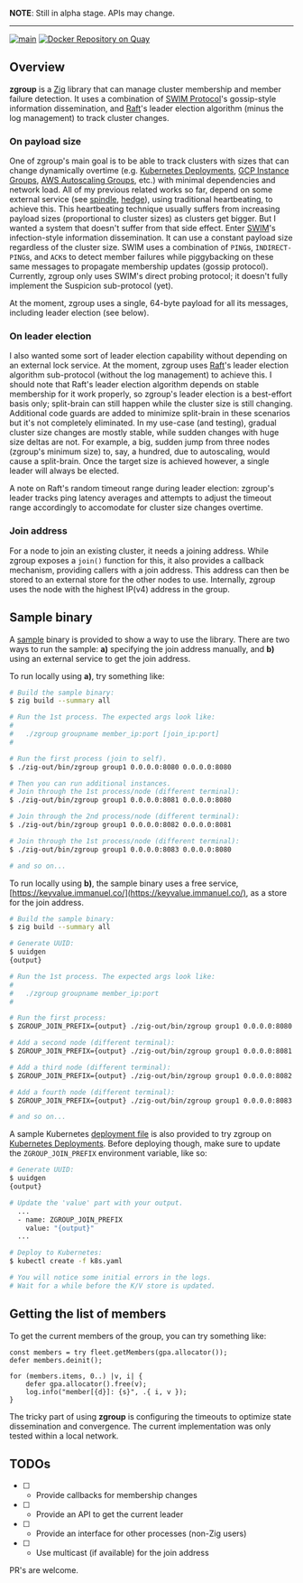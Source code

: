 **NOTE**: Still in alpha stage. APIs may change.

---

[![main](https://github.com/flowerinthenight/zgroup/actions/workflows/main.yml/badge.svg)](https://github.com/flowerinthenight/zgroup/actions/workflows/main.yml)
[![Docker Repository on Quay](https://quay.io/repository/flowerinthenight/zgroup/status "Docker Repository on Quay")](https://quay.io/repository/flowerinthenight/zgroup)

## Overview

**zgroup** is a [Zig](https://ziglang.org/) library that can manage cluster membership and member failure detection. It uses a combination of [SWIM Protocol](https://www.cs.cornell.edu/projects/Quicksilver/public_pdfs/SWIM.pdf)'s gossip-style information dissemination, and [Raft](https://raft.github.io/raft.pdf)'s leader election algorithm (minus the log management) to track cluster changes.

### On payload size

One of zgroup's main goal is to be able to track clusters with sizes that can change dynamically overtime (e.g. [Kubernetes Deployments](https://kubernetes.io/docs/concepts/workloads/controllers/deployment/), [GCP Instance Groups](https://cloud.google.com/compute/docs/instance-groups), [AWS Autoscaling Groups](https://docs.aws.amazon.com/autoscaling/ec2/userguide/auto-scaling-groups.html), etc.) with minimal dependencies and network load. All of my previous related works so far, depend on some external service (see [spindle](https://github.com/flowerinthenight/spindle), [hedge](https://github.com/flowerinthenight/hedge)), using traditional heartbeating, to achieve this. This heartbeating technique usually suffers from increasing payload sizes (proportional to cluster sizes) as clusters get bigger. But I wanted a system that doesn't suffer from that side effect. Enter [SWIM](https://www.cs.cornell.edu/projects/Quicksilver/public_pdfs/SWIM.pdf)'s infection-style information dissemination. It can use a constant payload size regardless of the cluster size. SWIM uses a combination of `PING`s, `INDIRECT-PING`s, and `ACK`s to detect member failures while piggybacking on these same messages to propagate membership updates (gossip protocol). Currently, zgroup only uses SWIM's direct probing protocol; it doesn't fully implement the Suspicion sub-protocol (yet).

At the moment, zgroup uses a single, 64-byte payload for all its messages, including leader election (see below).

### On leader election

I also wanted some sort of leader election capability without depending on an external lock service. At the moment, zgroup uses [Raft](https://raft.github.io/raft.pdf)'s leader election algorithm sub-protocol (without the log management) to achieve this. I should note that Raft's leader election algorithm depends on stable membership for it work properly, so zgroup's leader election is a best-effort basis only; split-brain can still happen while the cluster size is still changing. Additional code guards are added to minimize split-brain in these scenarios but it's not completely eliminated. In my use-case (and testing), gradual cluster size changes are mostly stable, while sudden changes with huge size deltas are not. For example, a big, sudden jump from three nodes (zgroup's minimum size) to, say, a hundred, due to autoscaling, would cause a split-brain. Once the target size is achieved however, a single leader will always be elected.

A note on Raft's random timeout range during leader election: zgroup's leader tracks ping latency averages and attempts to adjust the timeout range accordingly to accomodate for cluster size changes overtime.

### Join address

For a node to join an existing cluster, it needs a joining address. While zgroup exposes a `join()` function for this, it also provides a callback mechanism, providing callers with a join address. This address can then be stored to an external store for the other nodes to use. Internally, zgroup uses the node with the highest IP(v4) address in the group.

## Sample binary

A [sample](./src/main.zig) binary is provided to show a way to use the library. There are two ways to run the sample: **a)** specifying the join address manually, and **b)** using an external service to get the join address.

To run locally using **a)**, try something like:

```sh
# Build the sample binary:
$ zig build --summary all

# Run the 1st process. The expected args look like:
#
#   ./zgroup groupname member_ip:port [join_ip:port]
#

# Run the first process (join to self).
$ ./zig-out/bin/zgroup group1 0.0.0.0:8080 0.0.0.0:8080

# Then you can run additional instances.
# Join through the 1st process/node (different terminal):
$ ./zig-out/bin/zgroup group1 0.0.0.0:8081 0.0.0.0:8080

# Join through the 2nd process/node (different terminal):
$ ./zig-out/bin/zgroup group1 0.0.0.0:8082 0.0.0.0:8081

# Join through the 1st process/node (different terminal):
$ ./zig-out/bin/zgroup group1 0.0.0.0:8083 0.0.0.0:8080

# and so on...
```

To run locally using **b)**, the sample binary uses a free service, [https://keyvalue.immanuel.co/](https://keyvalue.immanuel.co/), as a store for the join address.

```sh
# Build the sample binary:
$ zig build --summary all

# Generate UUID:
$ uuidgen
{output}

# Run the 1st process. The expected args look like:
#
#   ./zgroup groupname member_ip:port
#

# Run the first process:
$ ZGROUP_JOIN_PREFIX={output} ./zig-out/bin/zgroup group1 0.0.0.0:8080

# Add a second node (different terminal):
$ ZGROUP_JOIN_PREFIX={output} ./zig-out/bin/zgroup group1 0.0.0.0:8081

# Add a third node (different terminal):
$ ZGROUP_JOIN_PREFIX={output} ./zig-out/bin/zgroup group1 0.0.0.0:8082

# Add a fourth node (different terminal):
$ ZGROUP_JOIN_PREFIX={output} ./zig-out/bin/zgroup group1 0.0.0.0:8083

# and so on...
```

A sample Kubernetes [deployment file](./k8s.yaml) is also provided to try zgroup on [Kubernetes Deployments](https://kubernetes.io/docs/concepts/workloads/controllers/deployment/). Before deploying though, make sure to update the `ZGROUP_JOIN_PREFIX` environment variable, like so:

```sh
# Generate UUID:
$ uuidgen
{output}

# Update the 'value' part with your output.
  ...
  - name: ZGROUP_JOIN_PREFIX
    value: "{output}"
  ...

# Deploy to Kubernetes:
$ kubectl create -f k8s.yaml

# You will notice some initial errors in the logs.
# Wait for a while before the K/V store is updated.
```

## Getting the list of members

To get the current members of the group, you can try something like:

```zig
const members = try fleet.getMembers(gpa.allocator());
defer members.deinit();

for (members.items, 0..) |v, i| {
    defer gpa.allocator().free(v);
    log.info("member[{d}]: {s}", .{ i, v });
}
```

The tricky part of using **zgroup** is configuring the timeouts to optimize state dissemination and convergence. The current implementation was only tested within a local network.

## TODOs

- [ ] - Provide callbacks for membership changes
- [ ] - Provide an API to get the current leader
- [ ] - Provide an interface for other processes (non-Zig users)
- [ ] - Use multicast (if available) for the join address

PR's are welcome.
